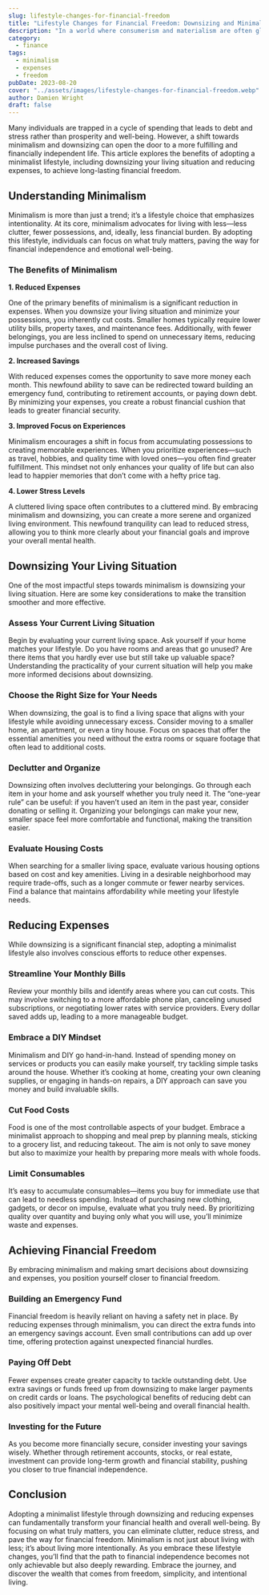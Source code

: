 ```yaml
---
slug: lifestyle-changes-for-financial-freedom
title: "Lifestyle Changes for Financial Freedom: Downsizing and Minimalism"
description: "In a world where consumerism and materialism are often glorified, the pursuit of financial freedom can seem increasingly difficult."
category:
  - finance
tags:
  - minimalism
  - expenses
  - freedom
pubDate: 2023-08-20
cover: "../assets/images/lifestyle-changes-for-financial-freedom.webp"
author: Damien Wright
draft: false
---
```


Many individuals are trapped in a cycle of spending that leads to debt and stress rather than prosperity and well-being. However, a shift towards minimalism and downsizing can open the door to a more fulfilling and financially independent life. This article explores the benefits of adopting a minimalist lifestyle, including downsizing your living situation and reducing expenses, to achieve long-lasting financial freedom.

## Understanding Minimalism

Minimalism is more than just a trend; it’s a lifestyle choice that emphasizes intentionality. At its core, minimalism advocates for living with less—less clutter, fewer possessions, and, ideally, less financial burden. By adopting this lifestyle, individuals can focus on what truly matters, paving the way for financial independence and emotional well-being.

### The Benefits of Minimalism

**1. Reduced Expenses**

One of the primary benefits of minimalism is a significant reduction in expenses. When you downsize your living situation and minimize your possessions, you inherently cut costs. Smaller homes typically require lower utility bills, property taxes, and maintenance fees. Additionally, with fewer belongings, you are less inclined to spend on unnecessary items, reducing impulse purchases and the overall cost of living.

**2. Increased Savings**

With reduced expenses comes the opportunity to save more money each month. This newfound ability to save can be redirected toward building an emergency fund, contributing to retirement accounts, or paying down debt. By minimizing your expenses, you create a robust financial cushion that leads to greater financial security.

**3. Improved Focus on Experiences**

Minimalism encourages a shift in focus from accumulating possessions to creating memorable experiences. When you prioritize experiences—such as travel, hobbies, and quality time with loved ones—you often find greater fulfillment. This mindset not only enhances your quality of life but can also lead to happier memories that don’t come with a hefty price tag.

**4. Lower Stress Levels**

A cluttered living space often contributes to a cluttered mind. By embracing minimalism and downsizing, you can create a more serene and organized living environment. This newfound tranquility can lead to reduced stress, allowing you to think more clearly about your financial goals and improve your overall mental health.

## Downsizing Your Living Situation

One of the most impactful steps towards minimalism is downsizing your living situation. Here are some key considerations to make the transition smoother and more effective.

### Assess Your Current Living Situation

Begin by evaluating your current living space. Ask yourself if your home matches your lifestyle. Do you have rooms and areas that go unused? Are there items that you hardly ever use but still take up valuable space? Understanding the practicality of your current situation will help you make more informed decisions about downsizing.

### Choose the Right Size for Your Needs

When downsizing, the goal is to find a living space that aligns with your lifestyle while avoiding unnecessary excess. Consider moving to a smaller home, an apartment, or even a tiny house. Focus on spaces that offer the essential amenities you need without the extra rooms or square footage that often lead to additional costs.

### Declutter and Organize

Downsizing often involves decluttering your belongings. Go through each item in your home and ask yourself whether you truly need it. The “one-year rule” can be useful: if you haven’t used an item in the past year, consider donating or selling it. Organizing your belongings can make your new, smaller space feel more comfortable and functional, making the transition easier.

### Evaluate Housing Costs

When searching for a smaller living space, evaluate various housing options based on cost and key amenities. Living in a desirable neighborhood may require trade-offs, such as a longer commute or fewer nearby services. Find a balance that maintains affordability while meeting your lifestyle needs.

## Reducing Expenses

While downsizing is a significant financial step, adopting a minimalist lifestyle also involves conscious efforts to reduce other expenses.

### Streamline Your Monthly Bills

Review your monthly bills and identify areas where you can cut costs. This may involve switching to a more affordable phone plan, canceling unused subscriptions, or negotiating lower rates with service providers. Every dollar saved adds up, leading to a more manageable budget.

### Embrace a DIY Mindset

Minimalism and DIY go hand-in-hand. Instead of spending money on services or products you can easily make yourself, try tackling simple tasks around the house. Whether it’s cooking at home, creating your own cleaning supplies, or engaging in hands-on repairs, a DIY approach can save you money and build invaluable skills.

### Cut Food Costs

Food is one of the most controllable aspects of your budget. Embrace a minimalist approach to shopping and meal prep by planning meals, sticking to a grocery list, and reducing takeout. The aim is not only to save money but also to maximize your health by preparing more meals with whole foods.

### Limit Consumables

It’s easy to accumulate consumables—items you buy for immediate use that can lead to needless spending. Instead of purchasing new clothing, gadgets, or decor on impulse, evaluate what you truly need. By prioritizing quality over quantity and buying only what you will use, you’ll minimize waste and expenses.

## Achieving Financial Freedom

By embracing minimalism and making smart decisions about downsizing and expenses, you position yourself closer to financial freedom.

### Building an Emergency Fund

Financial freedom is heavily reliant on having a safety net in place. By reducing expenses through minimalism, you can direct the extra funds into an emergency savings account. Even small contributions can add up over time, offering protection against unexpected financial hurdles.

### Paying Off Debt

Fewer expenses create greater capacity to tackle outstanding debt. Use extra savings or funds freed up from downsizing to make larger payments on credit cards or loans. The psychological benefits of reducing debt can also positively impact your mental well-being and overall financial health.

### Investing for the Future

As you become more financially secure, consider investing your savings wisely. Whether through retirement accounts, stocks, or real estate, investment can provide long-term growth and financial stability, pushing you closer to true financial independence.

## Conclusion

Adopting a minimalist lifestyle through downsizing and reducing expenses can fundamentally transform your financial health and overall well-being. By focusing on what truly matters, you can eliminate clutter, reduce stress, and pave the way for financial freedom. Minimalism is not just about living with less; it’s about living more intentionally. As you embrace these lifestyle changes, you’ll find that the path to financial independence becomes not only achievable but also deeply rewarding. Embrace the journey, and discover the wealth that comes from freedom, simplicity, and intentional living.
